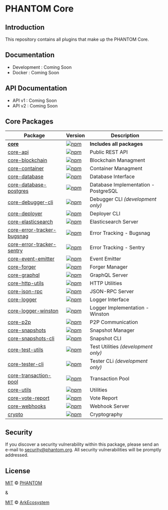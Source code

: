 
# PHANTOM Core

## Introduction

This repository contains all plugins that make up the PHANTOM Core.

## Documentation

- Development : Coming Soon
- Docker : Coming Soon

## API Documentation

- API v1 : Coming Soon
- API v2 : Coming Soon



## Core Packages

| Package                                                            | Version                                                                                                                                                | Description                          |
| ------------------------------------------------------------------ | ------------------------------------------------------------------------------------------------------------------------------------------------------ | ------------------------------------ |
| **[core](/packages/core)**                                         | [![npm](https://badgen.now.sh/npm/v/@arkecosystem/core)](https://www.npmjs.com/package/@arkecosystem/core)                                             | **Includes all packages**            |
| [core-api](/packages/core-api)                                     | [![npm](https://badgen.now.sh/npm/v/@arkecosystem/core-api)](https://www.npmjs.com/package/@arkecosystem/core-api)                                     | Public REST API                      |
| [core-blockchain](/packages/core-blockchain)                       | [![npm](https://badgen.now.sh/npm/v/@arkecosystem/core-blockchain)](https://www.npmjs.com/package/@arkecosystem/core-blockchain)                       | Blockchain Managment                 |
| [core-container](/packages/core-container)                         | [![npm](https://badgen.now.sh/npm/v/@arkecosystem/core-container)](https://www.npmjs.com/package/@arkecosystem/core-container)                         | Container Managment                  |
| [core-database](/packages/core-database)                           | [![npm](https://badgen.now.sh/npm/v/@arkecosystem/core-database)](https://www.npmjs.com/package/@arkecosystem/core-database)                           | Database Interface                   |
| [core-database-postgres](/packages/core-database-postgres)         | [![npm](https://badgen.now.sh/npm/v/@arkecosystem/core-database-postgres)](https://www.npmjs.com/package/@arkecosystem/core-database-postgres)         | Database Implementation - PostgreSQL |
| [core-debugger-cli](/packages/core-debugger-cli)                   | [![npm](https://badgen.now.sh/npm/v/@arkecosystem/core-debugger-cli)](https://www.npmjs.com/package/@arkecosystem/core-debugger-cli)                   | Debugger CLI _(development only)_    |
| [core-deployer](/packages/core-deployer)                           | [![npm](https://badgen.now.sh/npm/v/@arkecosystem/core-deployer)](https://www.npmjs.com/package/@arkecosystem/core-deployer)                           | Deployer CLI                         |
| [core-elasticsearch](/packages/core-elasticsearch)                 | [![npm](https://badgen.now.sh/npm/v/@arkecosystem/core-elasticsearch)](https://www.npmjs.com/package/@arkecosystem/core-elasticsearch)                 | Elasticsearch Server                 |
| [core-error-tracker-bugsnag](/packages/core-error-tracker-bugsnag) | [![npm](https://badgen.now.sh/npm/v/@arkecosystem/core-error-tracker-bugsnag)](https://www.npmjs.com/package/@arkecosystem/core-error-tracker-bugsnag) | Error Tracking - Bugsnag             |
| [core-error-tracker-sentry](/packages/core-error-tracker-sentry)   | [![npm](https://badgen.now.sh/npm/v/@arkecosystem/core-error-tracker-sentry)](https://www.npmjs.com/package/@arkecosystem/core-error-tracker-sentry)   | Error Tracking - Sentry              |
| [core-event-emitter](/packages/core-event-emitter)                 | [![npm](https://badgen.now.sh/npm/v/@arkecosystem/core-event-emitter)](https://www.npmjs.com/package/@arkecosystem/core-event-emitter)                 | Event Emitter                        |
| [core-forger](/packages/core-forger)                               | [![npm](https://badgen.now.sh/npm/v/@arkecosystem/core-forger)](https://www.npmjs.com/package/@arkecosystem/core-forger)                               | Forger Manager                       |
| [core-graphql](/packages/core-graphql)                             | [![npm](https://badgen.now.sh/npm/v/@arkecosystem/core-graphql)](https://www.npmjs.com/package/@arkecosystem/core-graphql)                             | GraphQL Server                       |
| [core-http-utils](/packages/core-http-utils)                       | [![npm](https://badgen.now.sh/npm/v/@arkecosystem/core-http-utils)](https://www.npmjs.com/package/@arkecosystem/core-http-utils)                       | HTTP Utilities                       |
| [core-json-rpc](/packages/core-json-rpc)                           | [![npm](https://badgen.now.sh/npm/v/@arkecosystem/core-json-rpc)](https://www.npmjs.com/package/@arkecosystem/core-json-rpc)                           | JSON-RPC Server                      |
| [core-logger](/packages/core-logger)                               | [![npm](https://badgen.now.sh/npm/v/@arkecosystem/core-logger)](https://www.npmjs.com/package/@arkecosystem/core-logger)                               | Logger Interface                     |
| [core-logger-winston](/packages/core-logger-winston)               | [![npm](https://badgen.now.sh/npm/v/@arkecosystem/core-logger-winston)](https://www.npmjs.com/package/@arkecosystem/core-logger-winston)               | Logger Implementation - Winston      |
| [core-p2p](/packages/core-p2p)                                     | [![npm](https://badgen.now.sh/npm/v/@arkecosystem/core-p2p)](https://www.npmjs.com/package/@arkecosystem/core-p2p)                                     | P2P Communication                    |
| [core-snapshots](/packages/core-snapshots)                         | [![npm](https://badgen.now.sh/npm/v/@arkecosystem/core-snapshots)](https://www.npmjs.com/package/@arkecosystem/core-snapshots)                         | Snapshot Manager                     |
| [core-snapshots-cli](/packages/core-snapshots-cli)                 | [![npm](https://badgen.now.sh/npm/v/@arkecosystem/core-snapshots-cli)](https://www.npmjs.com/package/@arkecosystem/core-snapshots-cli)                 | Snapshot CLI                         |
| [core-test-utils](/packages/core-test-utils)                       | [![npm](https://badgen.now.sh/npm/v/@arkecosystem/core-test-utils)](https://www.npmjs.com/package/@arkecosystem/core-test-utils)                       | Test Utilities _(development only)_  |
| [core-tester-cli](/packages/core-tester-cli)                       | [![npm](https://badgen.now.sh/npm/v/@arkecosystem/core-tester-cli)](https://www.npmjs.com/package/@arkecosystem/core-tester-cli)                       | Tester CLi _(development only)_      |
| [core-transaction-pool](/packages/core-transaction-pool)           | [![npm](https://badgen.now.sh/npm/v/@arkecosystem/core-transaction-pool)](https://www.npmjs.com/package/@arkecosystem/core-transaction-pool)           | Transaction Pool                     |
| [core-utils](/packages/core-utils)                                 | [![npm](https://badgen.now.sh/npm/v/@arkecosystem/core-utils)](https://www.npmjs.com/package/@arkecosystem/core-utils)                                 | Utilities                            |
| [core-vote-report](/packages/core-vote-report)                     | [![npm](https://badgen.now.sh/npm/v/@arkecosystem/core-vote-report)](https://www.npmjs.com/package/@arkecosystem/core-vote-report)                     | Vote Report                          |
| [core-webhooks](/packages/core-webhooks)                           | [![npm](https://badgen.now.sh/npm/v/@arkecosystem/core-webhooks)](https://www.npmjs.com/package/@arkecosystem/core-webhooks)                           | Webhook Server                       |
| [crypto](/packages/crypto)                                         | [![npm](https://badgen.now.sh/npm/v/@arkecosystem/crypto)](https://www.npmjs.com/package/@arkecosystem/crypto)                                         | Cryptography                         |

## Security

If you discover a security vulnerability within this package, please send an e-mail to security@phantom.org. All security vulnerabilities will be promptly addressed.


## License
[MIT](LICENSE) © [PHANTOM](https://phantom.org)

&

[MIT](LICENSE) © [ArkEcosystem](https://ark.io)
